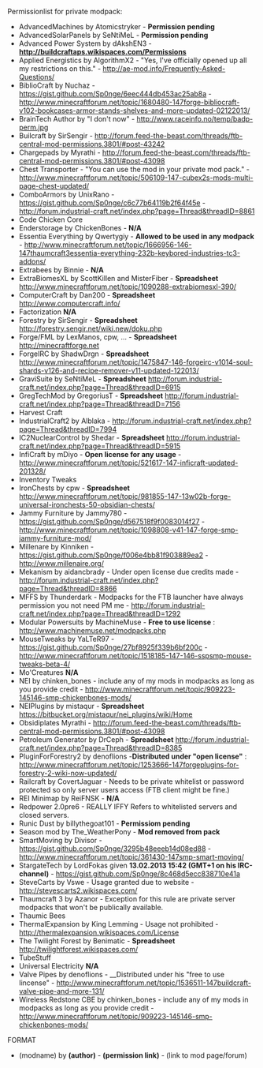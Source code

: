 Permissionlist for private modpack:
* AdvancedMachines by Atomicstryker - __Permission pending__
* AdvancedSolarPanels by SeNtiMeL - __Permission pending__
* Advanced Power System by dAkshEN3 - __http://buildcraftaps.wikispaces.com/Permissions__
* Applied Energistics by AlgorithmX2 - "Yes, I've officially opened up all my restrictions on this." - http://ae-mod.info/Frequently-Asked-Questions/
* BiblioCraft by Nuchaz - https://gist.github.com/Sp0nge/6eec444db453ac25ab8a - http://www.minecraftforum.net/topic/1680480-147forge-bibliocraft-v102-bookcases-armor-stands-shelves-and-more-updated-02122013/
* BrainTech Author by "I don't now" - http://www.raceinfo.no/temp/badp-perm.jpg
* Builcraft by SirSengir - http://forum.feed-the-beast.com/threads/ftb-central-mod-permissions.3801/#post-43242
* Chargepads by Myrathi - http://forum.feed-the-beast.com/threads/ftb-central-mod-permissions.3801/#post-43098
* Chest Transporter - "You can use the mod in your private mod pack." - http://www.minecraftforum.net/topic/506109-147-cubex2s-mods-multi-page-chest-updated/
* ComboArmors by UnixRano - https://gist.github.com/Sp0nge/c6c77b64119b2f64f45e - http://forum.industrial-craft.net/index.php?page=Thread&threadID=8861
* Code Chicken Core
* Enderstorage by ChickenBones - __N/A__
* Essentia Everything by Qwertygiy - __Allowed to be used in any modpack__ - http://www.minecraftforum.net/topic/1666956-146-147thaumcraft3essentia-everything-232b-keybored-industries-tc3-addons/
* Extrabees by Binnie - __N/A__
* ExtraBiomesXL by ScottKillen and MisterFiber  - __Spreadsheet__ http://www.minecraftforum.net/topic/1090288-extrabiomesxl-390/
* ComputerCraft by Dan200	- __Spreadsheet__ http://www.computercraft.info/
* Factorization __N/A__
* Forestry by	SirSengir	- __Spreadsheet__ http://forestry.sengir.net/wiki.new/doku.php
* Forge/FML by LexManos, cpw, ...	- __Spreadsheet__ http://minecraftforge.net
* ForgeIRC by ShadwDrgn	- __Spreadsheet__ http://www.minecraftforum.net/topic/1475847-146-forgeirc-v1014-soul-shards-v126-and-recipe-remover-v11-updated-122013/
* GraviSuite by SeNtiMeL	- __Spreadsheet__ http://forum.industrial-craft.net/index.php?page=Thread&threadID=6915
* GregTechMod by GregoriusT	- __Spreadsheet__ http://forum.industrial-craft.net/index.php?page=Thread&threadID=7156
* Harvest Craft
* IndustrialCraft2 by Alblaka - http://forum.industrial-craft.net/index.php?page=Thread&threadID=7994
* IC2NuclearControl by Shedar  - __Spreadsheet__ http://forum.industrial-craft.net/index.php?page=Thread&threadID=5915
* InfiCraft by mDiyo - __Open license for any usage__ - http://www.minecraftforum.net/topic/521617-147-inficraft-updated-201328/
* Inventory Tweaks 
* IronChests by cpw	- __Spreadsheet__ http://www.minecraftforum.net/topic/981855-147-13w02b-forge-universal-ironchests-50-obsidian-chests/
* Jammy Furniture by Jammy780 - https://gist.github.com/Sp0nge/d567518f9f0083014f27 - http://www.minecraftforum.net/topic/1098808-v41-147-forge-smp-jammy-furniture-mod/
* Millenare by Kinniken - https://gist.github.com/Sp0nge/f006e4bb81f903889ea2 - http://www.millenaire.org/
* Mekanism by aidancbrady - Under open license due credits made - http://forum.industrial-craft.net/index.php?page=Thread&threadID=8866
* MFFS by Thunderdark - Modpacks for the FTB launcher have always permission you not need PM me - http://forum.industrial-craft.net/index.php?page=Thread&threadID=1292
* Modular Powersuits by MachineMuse - __Free to use license__ : http://www.machinemuse.net/modpacks.php
* MouseTweaks by YaLTeR97 - https://gist.github.com/Sp0nge/27bf8925f339b6bf200c - http://www.minecraftforum.net/topic/1518185-147-146-sspsmp-mouse-tweaks-beta-4/
* Mo'Creatures __N/A__
* NEI by chinken_bones - include any of my mods in modpacks as long as you provide credit - http://www.minecraftforum.net/topic/909223-145146-smp-chickenbones-mods/
* NEIPlugins by mistaqur	- __Spreadsheet__ https://bitbucket.org/mistaqur/nei_plugins/wiki/Home
* Obsidiplates Myrathi - http://forum.feed-the-beast.com/threads/ftb-central-mod-permissions.3801/#post-43098
* Petroleum Generator by DrCeph  - __Spreadsheet__ http://forum.industrial-craft.net/index.php?page=Thread&threadID=8385
* PluginForForestry2 by denoflions -__Distributed under "open license"__ : http://www.minecraftforum.net/topic/1253666-147forgeplugins-for-forestry-2-wiki-now-updated/
* Railcraft by CovertJaguar	- Needs to be private whitelist or password protected so only server users access (FTB client might be fine.)
* REI Minimap by ReiFNSK - __N/A__
* Redpower 2.0pre6 - REALLY IFFY Refers to whitelisted servers and closed servers.
* Runic Dust by billythegoat101 - __Permissiom pending__
* Season mod by The_WeatherPony - __Mod removed from pack__
* SmartMoving by Divisor - https://gist.github.com/Sp0nge/3295b48eeeb14d08ed88 - http://www.minecraftforum.net/topic/361430-147smp-smart-moving/
* StargateTech by LordFokas given __13.02.2013 15:42 (GMT+1 on his IRC-channel)__ - https://gist.github.com/Sp0nge/8c468d5ecc838710e41a
* SteveCarts by Vswe - Usage granted due to website - http://stevescarts2.wikispaces.com/
* Thaumcraft 3 by Azanor	- Exception for this rule are private server modpacks that won't be publically available.
* Thaumic Bees 
* ThermalExpansion by King Lemming - Usage not prohibited - http://thermalexpansion.wikispaces.com/License
* The Twilight Forest by Benimatic	- __Spreadsheet__ http://twilightforest.wikispaces.com/
* TubeStuff 
* Universal Electricity __N/A__
* Valve Pipes by denoflions - __Distributed under his "free to use lincense" - http://www.minecraftforum.net/topic/1536511-147buildcraft-valve-pipe-and-more-131/
* Wireless Redstone CBE by chinken_bones - include any of my mods in modpacks as long as you provide credit - http://www.minecraftforum.net/topic/909223-145146-smp-chickenbones-mods/

FORMAT
* (modname) by __(author)__ - __(permission link)__ - (link to mod page/forum)

